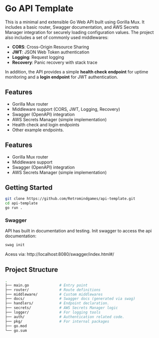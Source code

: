 # Go API Template

This is a minimal and extensible Go Web API built using Gorilla Mux. It includes a basic router, Swagger documentation, and AWS Secrets Manager integration for securely loading configuration values. The project also includes a set of commonly used middlewares:

- **CORS**: Cross-Origin Resource Sharing  
- **JWT**: JSON Web Token authentication  
- **Logging**: Request logging  
- **Recovery**: Panic recovery with stack trace  

In addition, the API provides a simple **health check endpoint** for uptime monitoring and a **login endpoint** for JWT authentication.

## Features

- Gorilla Mux router  
- Middleware support (CORS, JWT, Logging, Recovery)  
- Swagger (OpenAPI) integration  
- AWS Secrets Manager (simple implementation)  
- Health check and login endpoints  
- Other example endpoints. 


## Features

- Gorilla Mux router  
- Middleware support  
- Swagger (OpenAPI) integration  
- AWS Secrets Manager (simple implementation)  

## Getting Started

```bash
git clone https://github.com/Retromindgames/api-template.git
cd api-template
go run .
```

### Swagger

API has built in documentation and testing. 
Init swagger to access the api documentation:

```bash
swag init
```
Acess via: http://localhost:8080/swagger/index.html#/


## Project Structure


```bash
.
├── main.go              # Entry point
├── router/              # Route definitions
├── middleware/          # Custom middlewares
├── docs/                # Swagger docs (generated via swag)
├── handlers/            # Endpoint declaration.
├── secrets/             # AWS Secrets Manager logic
├── logger/              # For logging tools
├── auth/                # Authentication related code.
├── pkg/                 # For internal packages
├── go.mod
└── go.sum
```

